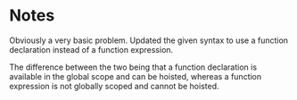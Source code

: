 # Notes

Obviously a very basic problem. Updated the given syntax to use a function
declaration instead of a function expression.

The difference between the two being that a function declaration is available in
the global scope and can be hoisted, whereas a function expression is not
globally scoped and cannot be hoisted.
